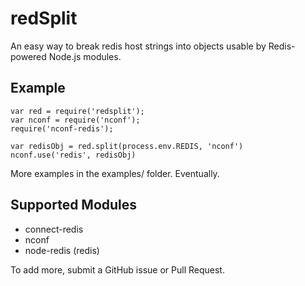 redSplit
========

An easy way to break redis host strings into objects usable by Redis-powered Node.js modules.

## Example

    var red = require('redsplit');
    var nconf = require('nconf');
    require('nconf-redis');
    
    var redisObj = red.split(process.env.REDIS, 'nconf')
    nconf.use('redis', redisObj)

More examples in the examples/ folder.  Eventually.

## Supported Modules

* connect-redis
* nconf
* node-redis (redis)

To add more, submit a GitHub issue or Pull Request.
